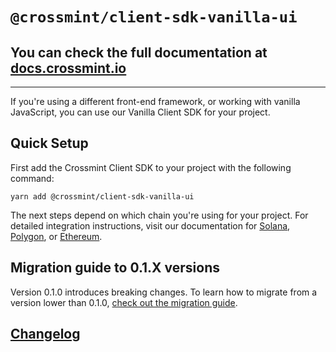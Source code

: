 # `@crossmint/client-sdk-vanilla-ui`

## You can check the full documentation at [docs.crossmint.io](https://docs.crossmint.io/)

---

If you're using a different front-end framework, or working with vanilla JavaScript, you can use our Vanilla Client SDK for your project.

## Quick Setup

First add the Crossmint Client SDK to your project with the following command:

```shell
yarn add @crossmint/client-sdk-vanilla-ui
```

The next steps depend on which chain you're using for your project. For detailed integration instructions, visit our documentation for [Solana](https://docs.crossmint.io/accept-credit-cards/integration-guides/solana-candy-machine/b-i-have-an-existing-candy-machine-website/add-crossmint-for-solana-javascript), [Polygon](https://docs.crossmint.io/accept-credit-cards/integration-guides/polygon), or [Ethereum](https://docs.crossmint.io/accept-credit-cards/integration-guides/ethereum/add-crossmint-for-ethereum-javascript).

## Migration guide to 0.1.X versions

Version 0.1.0 introduces breaking changes. To learn how to migrate from a version lower than 0.1.0, [check out the migration guide](https://docs.google.com/document/d/14IKpjrij7kU7Dr0I7rZkf0PyDNbXiklx2v4GuzUrFbw/edit?usp=sharing).

## [Changelog](https://docs.google.com/document/d/e/2PACX-1vR5NzVS2msrCMZxlcfBgAT-Y8kAypeKqH_WBeNiwVTmyEzLZvJBWrKrz_966-d3jumwIBi94IXGT6Wp/pub)